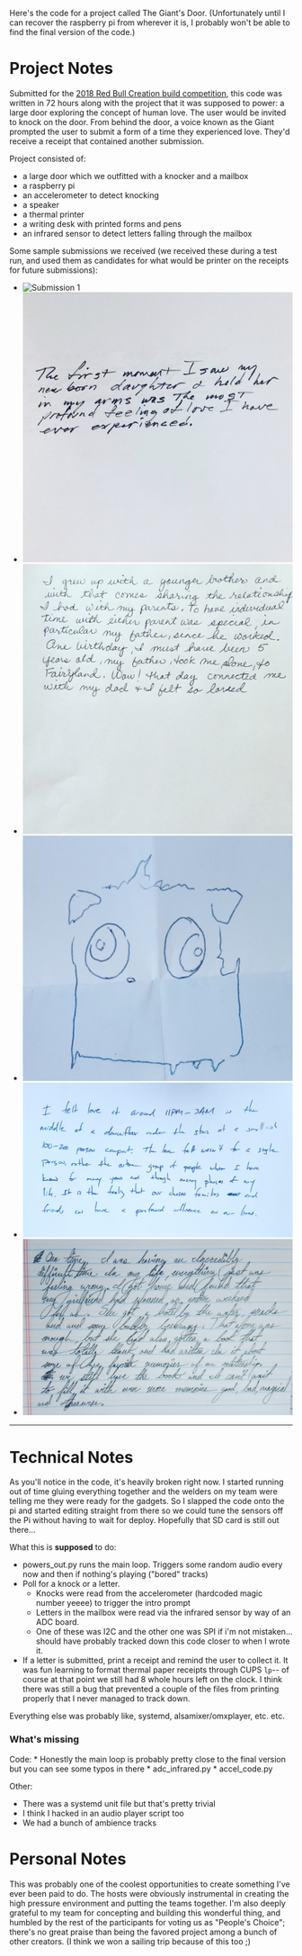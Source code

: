 Here's the code for a project called The Giant's Door. (Unfortunately until I can recover the raspberry pi from wherever it is, I probably won't be able to find the final version of the code.)

# Project Notes

Submitted for the [2018 Red Bull Creation build competition](https://makezine.com/2018/07/03/red-bull-creation-returns-high-five-machine-9-crazy-contraptions/), this code was written in 72 hours along with the project that it was supposed to power: a large door exploring the concept of human love. The user would be invited to knock on the door. From behind the door, a voice known as the Giant prompted the user to submit a form of a time they experienced love. They'd receive a receipt that contained another submission.

Project consisted of:
* a large door which we outfitted with a knocker and a mailbox
* a raspberry pi
* an accelerometer to detect knocking
* a speaker
* a thermal printer
* a writing desk with printed forms and pens
* an infrared sensor to detect letters falling through the mailbox


Some sample submissions we received (we received these during a test run, and used them as candidates for what would be printer on the receipts for future submissions):
* ![Submission 1](receipt/IMG_20180632_214502_974.jpg)
* ![Submission 2](receipt/IMG_20180630_214521_717.jpg)
* ![Submission 3](receipt/IMG_20180630_214550_784.jpg)
* ![Submission 4](receipt/IMG_20180630_214835_424.jpg)
* ![Submission 5](receipt/IMG_20180630_214910_728.jpg)
* ![Submission 6](receipt/IMG_20180630_214941_654.jpg)

----

# Technical Notes

As you'll notice in the code, it's heavily broken right now. I started running out of time gluing everything together and the welders on my team were telling me they were ready for the gadgets. So I slapped the code onto the pi and started editing straight from there so we could tune the sensors off the Pi without having to wait for deploy. Hopefully that SD card is still out there...

What this is **supposed** to do:
* powers_out.py runs the main loop. Triggers some random audio every now and then if nothing's playing ("bored" tracks)
* Poll for a knock or a letter.
    * Knocks were read from the accelerometer (hardcoded magic number yeeee) to trigger the intro prompt
    * Letters in the mailbox were read via the infrared sensor by way of an ADC board.
    * One of these was I2C and the other one was SPI if i'm not mistaken... should have probably tracked down this code
      closer to when I wrote it.
* If a letter is submitted, print a receipt and remind the user to collect it. It was fun learning to format thermal paper receipts through CUPS `lp`-- of course at that point we still had 8 whole hours left on the clock. I think there was still a bug that prevented a couple of the files from printing properly that I never managed to track down.

Everything else was probably like, systemd, alsamixer/omxplayer, etc. etc.

### What's missing

Code: 
    * Honestly the main loop is probably pretty close to the final version but you can see some typos in there
    * adc_infrared.py
    * accel_code.py

Other:
* There was a systemd unit file but that's pretty trivial 
* I think I hacked in an audio player script too
* We had a bunch of ambience tracks

# Personal Notes

This was probably one of the coolest opportunities to create something I've ever been paid to do. The hosts were obviously instrumental in creating the high pressure environment and putting the teams together. I'm also deeply grateful to my team for concepting and building this wonderful thing, and humbled by the rest of the participants for voting us as "People's Choice"; there's no great praise than being the favored project among a bunch of other creators. (I think we won a sailing trip because of this too ;)
